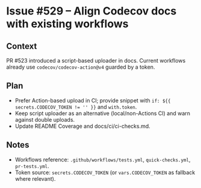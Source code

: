 # Issue #529 – Align Codecov docs with existing workflows

## Context

PR #523 introduced a script-based uploader in docs. Current workflows already use `codecov/codecov-action@v4` guarded by a token.

## Plan

- Prefer Action-based upload in CI; provide snippet with `if: ${{ secrets.CODECOV_TOKEN != '' }}` and `with.token`.
- Keep script uploader as an alternative (local/non-Actions CI) and warn against double uploads.
- Update README Coverage and docs/ci/ci-checks.md.

## Notes

- Workflows reference: `.github/workflows/tests.yml`, `quick-checks.yml`, `pr-tests.yml`.
- Token source: `secrets.CODECOV_TOKEN` (or `vars.CODECOV_TOKEN` as fallback where relevant).
